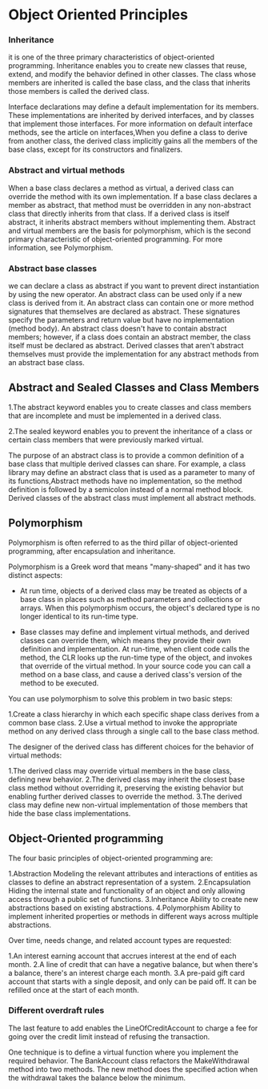 # Object Oriented Principles

### Inheritance

it is one of the three primary characteristics of object-oriented programming. Inheritance enables you to create new classes that reuse, extend, and modify the behavior defined in other classes. The class whose members are inherited is called the base class, and the class that inherits those members is called the derived class.

Interface declarations may define a default implementation for its members. These implementations are inherited by derived interfaces, and by classes that implement those interfaces. For more information on default interface methods, see the article on interfaces,When you define a class to derive from another class, the derived class implicitly gains all the members of the base class, except for its constructors and finalizers.

### Abstract and virtual methods
When a base class declares a method as virtual, a derived class can override the method with its own implementation. If a base class declares a member as abstract, that method must be overridden in any non-abstract class that directly inherits from that class. If a derived class is itself abstract, it inherits abstract members without implementing them. Abstract and virtual members are the basis for polymorphism, which is the second primary characteristic of object-oriented programming. For more information, see Polymorphism.

### Abstract base classes
we can declare a class as abstract if you want to prevent direct instantiation by using the new operator. An abstract class can be used only if a new class is derived from it. An abstract class can contain one or more method signatures that themselves are declared as abstract. These signatures specify the parameters and return value but have no implementation (method body). An abstract class doesn't have to contain abstract members; however, if a class does contain an abstract member, the class itself must be declared as abstract. Derived classes that aren't abstract themselves must provide the implementation for any abstract methods from an abstract base class.

## Abstract and Sealed Classes and Class Members

1.The abstract keyword enables you to create classes and class members that are incomplete and must be implemented in a derived class.

2.The sealed keyword enables you to prevent the inheritance of a class or certain class members that were previously marked virtual.

The purpose of an abstract class is to provide a common definition of a base class that multiple derived classes can share. For example, a class library may define an abstract class that is used as a parameter to many of its functions,Abstract methods have no implementation, so the method definition is followed by a semicolon instead of a normal method block. Derived classes of the abstract class must implement all abstract methods.

## Polymorphism

Polymorphism is often referred to as the third pillar of object-oriented programming, after encapsulation and inheritance.

Polymorphism is a Greek word that means "many-shaped" and it has two distinct aspects:

* At run time, objects of a derived class may be treated as objects of a base class in places such as method parameters and collections or arrays. When this polymorphism occurs, the object's declared type is no longer identical to its run-time type.

* Base classes may define and implement virtual methods, and derived classes can override them, which means they provide their own definition and implementation. At run-time, when client code calls the method, the CLR looks up the run-time type of the object, and invokes that override of the virtual method. In your source code you can call a method on a base class, and cause a derived class's version of the method to be executed.

You can use polymorphism to solve this problem in two basic steps:

1.Create a class hierarchy in which each specific shape class derives from a common base class.
2.Use a virtual method to invoke the appropriate method on any derived class through a single call to the base class method.

The designer of the derived class has different choices for the behavior of virtual methods:

1.The derived class may override virtual members in the base class, defining new behavior.
2.The derived class may inherit the closest base class method without overriding it, preserving the existing behavior but enabling further derived classes to override the method.
3.The derived class may define new non-virtual implementation of those members that hide the base class implementations.

## Object-Oriented programming


The four basic principles of object-oriented programming are:

1.Abstraction Modeling the relevant attributes and interactions of entities as classes to define an abstract representation of a system.
2.Encapsulation Hiding the internal state and functionality of an object and only allowing access through a public set of functions.
3.Inheritance Ability to create new abstractions based on existing abstractions.
4.Polymorphism Ability to implement inherited properties or methods in different ways across multiple abstractions.

Over time, needs change, and related account types are requested:

1.An interest earning account that accrues interest at the end of each month.
2.A line of credit that can have a negative balance, but when there's a balance, there's an interest charge each month.
3.A pre-paid gift card account that starts with a single deposit, and only can be paid off. It can be refilled once at the start of each month.

### Different overdraft rules
The last feature to add enables the LineOfCreditAccount to charge a fee for going over the credit limit instead of refusing the transaction.

One technique is to define a virtual function where you implement the required behavior. The BankAccount class refactors the MakeWithdrawal method into two methods. The new method does the specified action when the withdrawal takes the balance below the minimum.


